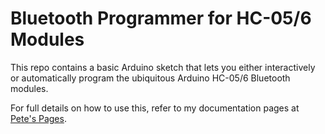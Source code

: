 # Bluetooth Programmer for HC-05/6 Modules

This repo contains a basic Arduino sketch that lets you either interactively or automatically program the ubiquitous Arduino HC-05/6 Bluetooth modules.

For full details on how to use this, refer to my documentation pages at [Pete's Pages](https://petegsx-projects.github.io/).
